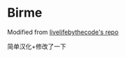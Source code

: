 # Birme 

Modified from [livelifebythecode's repo](https://github.com/livelifebythecode/birme-sd-variant)

简单汉化+修改了一下